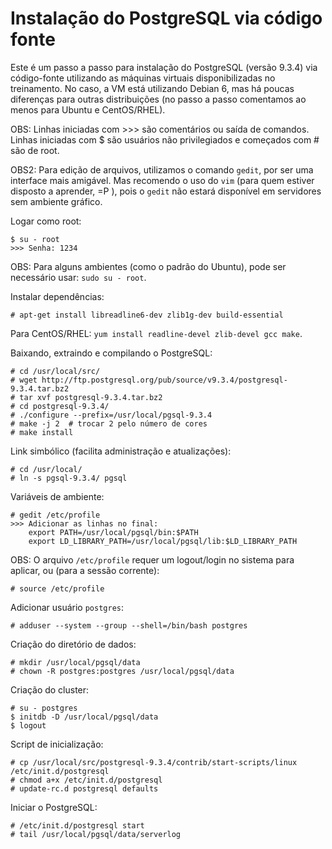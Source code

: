 Instalação do PostgreSQL via código fonte
=========================================

Este é um passo a passo para instalação do PostgreSQL (versão 9.3.4) via código-fonte utilizando as máquinas virtuais disponibilizadas no treinamento. No caso, a VM está utilizando Debian 6, mas há poucas diferenças para outras distribuições (no passo a passo comentamos ao menos para Ubuntu e CentOS/RHEL).

OBS: Linhas iniciadas com >>> são comentários ou saída de comandos. Linhas iniciadas com $ são usuários não privilegiados e começados com # são de root.

OBS2: Para edição de arquivos, utilizamos o comando `gedit`, por ser uma interface mais amigável. Mas recomendo o uso do `vim` (para quem estiver disposto a aprender, =P ), pois o `gedit` não estará disponível em servidores sem ambiente gráfico.

Logar como root:

	$ su - root
	>>> Senha: 1234

OBS: Para alguns ambientes (como o padrão do Ubuntu), pode ser necessário usar: `sudo su - root`.

Instalar dependências:

	# apt-get install libreadline6-dev zlib1g-dev build-essential

Para CentOS/RHEL: `yum install readline-devel zlib-devel gcc make`.

Baixando, extraindo e compilando o PostgreSQL:

	# cd /usr/local/src/
	# wget http://ftp.postgresql.org/pub/source/v9.3.4/postgresql-9.3.4.tar.bz2
	# tar xvf postgresql-9.3.4.tar.bz2
	# cd postgresql-9.3.4/
	# ./configure --prefix=/usr/local/pgsql-9.3.4
	# make -j 2  # trocar 2 pelo número de cores
	# make install

Link simbólico (facilita administração e atualizações):

	# cd /usr/local/
	# ln -s pgsql-9.3.4/ pgsql

Variáveis de ambiente:

	# gedit /etc/profile
	>>> Adicionar as linhas no final:
	    export PATH=/usr/local/pgsql/bin:$PATH
	    export LD_LIBRARY_PATH=/usr/local/pgsql/lib:$LD_LIBRARY_PATH

OBS: O arquivo `/etc/profile` requer um logout/login no sistema para aplicar, ou (para a sessão corrente):

	# source /etc/profile

Adicionar usuário `postgres`:

	# adduser --system --group --shell=/bin/bash postgres

Criação do diretório de dados:

	# mkdir /usr/local/pgsql/data
	# chown -R postgres:postgres /usr/local/pgsql/data

Criação do cluster:

	# su - postgres
	$ initdb -D /usr/local/pgsql/data
	$ logout

Script de inicialização:

	# cp /usr/local/src/postgresql-9.3.4/contrib/start-scripts/linux /etc/init.d/postgresql
	# chmod a+x /etc/init.d/postgresql
	# update-rc.d postgresql defaults

Iniciar o PostgreSQL:

	# /etc/init.d/postgresql start
	# tail /usr/local/pgsql/data/serverlog

